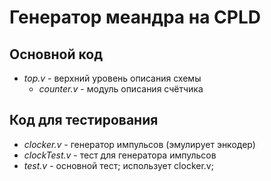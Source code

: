 # Генератор меандра на CPLD

## Основной код

- *top.v* - верхний уровень описания схемы
    - *counter.v* - модуль описания счётчика

## Код для тестирования

- *clocker.v* - генератор импульсов (эмулирует энкодер)
- *clockTest.v* - тест для генератора импульсов
- *test.v* - основной тест; использует clocker.v;

